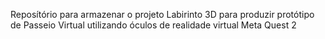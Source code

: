 Reposítório para armazenar o projeto Labirinto 3D para produzir protótipo de Passeio Virtual utilizando óculos de realidade virtual Meta Quest 2